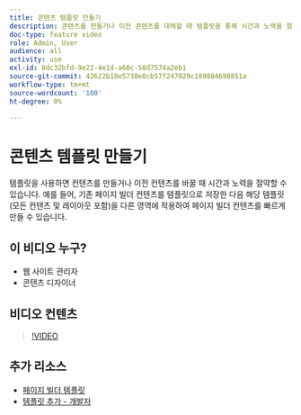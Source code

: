 ```yaml
---
title: 콘텐츠 템플릿 만들기
description: 콘텐츠를 만들거나 이전 콘텐츠를 대체할 때 템플릿을 통해 시간과 노력을 절약할 수 있는 방법을 알아봅니다.
doc-type: feature video
role: Admin, User
audience: all
activity: use
exl-id: 0dc32bfd-9e22-4e1d-a60c-58d7574a2eb1
source-git-commit: 42622b18e5738e8cb57f247029c189884698851a
workflow-type: tm+mt
source-wordcount: '100'
ht-degree: 0%

---
```


# 콘텐츠 템플릿 만들기

템플릿을 사용하면 컨텐츠를 만들거나 이전 컨텐츠를 바꿀 때 시간과 노력을 절약할 수 있습니다. 예를 들어, 기존 페이지 빌더 컨텐츠를 템플릿으로 저장한 다음 해당 템플릿(모든 컨텐츠 및 레이아웃 포함)을 다른 영역에 적용하여 페이지 빌더 컨텐츠를 빠르게 만들 수 있습니다.

## 이 비디오 누구?

- 웹 사이트 관리자
- 콘텐츠 디자이너

## 비디오 컨텐츠

>[!VIDEO](https://video.tv.adobe.com/v/343787?quality=12&learn=on)

## 추가 리소스

- [페이지 빌더 템플릿](https://docs.magento.com/user-guide/cms/page-builder-templates.html)
- [템플릿 추가 - 개발자](https://devdocs.magento.com/page-builder/docs/content-types/create/add-templates.html)
